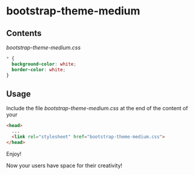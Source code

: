 # bootstrap-theme-medium

## Contents
*bootstrap-theme-medium.css*
```css
* {
  background-color: white;
  border-color: white;
}
```

## Usage
Include the file *bootstrap-theme-medium.css* at the end of the content of your *<head>*

```html
<head>
  ...
  <link rel="stylesheet" href="bootstrap-theme-medium.css">
</head>
```

Enjoy!

Now your users have space for their creativity!
